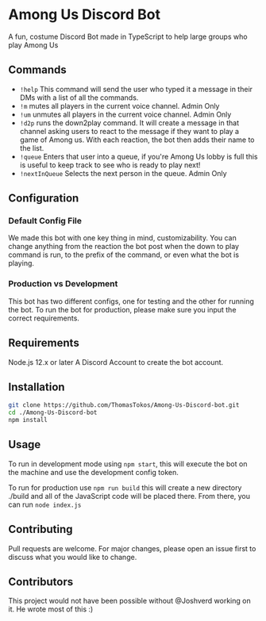 # Among Us Discord Bot
A fun, costume Discord Bot made in TypeScript to help large groups who play Among Us

## Commands
 - `!help` This command will send the user who typed it a message in their DMs with a list of all the commands.
 - `!m` mutes all players in the current voice channel. Admin Only
 - `!um` unmutes all players in the current voice channel. Admin Only
 - `!d2p` runs the down2play command. It will create a message in that channel asking users to react to the message if they want to play a game of Among us. With each reaction, the bot then adds their name to the list.
 - `!queue` Enters that user into a queue, if you're Among Us lobby is full this is useful to keep track to see who is ready to play next!
 - `!nextInQueue` Selects the next person in the queue. Admin Only

## Configuration

### Default Config File
We made this bot with one key thing in mind, customizability.
You can change anything from the reaction the bot post when the down to play command is run, to the prefix of the command, or even what the bot is playing.

### Production vs Development
This bot has two different configs, one for testing and the other for running the bot.
To run the bot for production, please make sure you input the correct requirements.

## Requirements
Node.js 12.x or later
A Discord Account to create the bot account.

## Installation
```bash
git clone https://github.com/ThomasTokos/Among-Us-Discord-bot.git
cd ./Among-Us-Discord-bot
npm install
```

## Usage
To run in development mode using `npm start`, this will execute the bot on the machine and use the development config token.

To run for production use `npm run build` this will create a new directory ./build and all of the JavaScript code will be placed there.
From there, you can run `node index.js`

## Contributing
Pull requests are welcome. For major changes, please open an issue first to discuss what you would like to change.

## Contributors
This project would not have been possible without @Joshverd working on it. He wrote most of this :)
